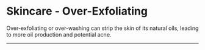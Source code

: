 # Skincare - Over-Exfoliating

Over-exfoliating or over-washing can strip the skin of its natural oils, leading to more oil production and potential acne.

---

